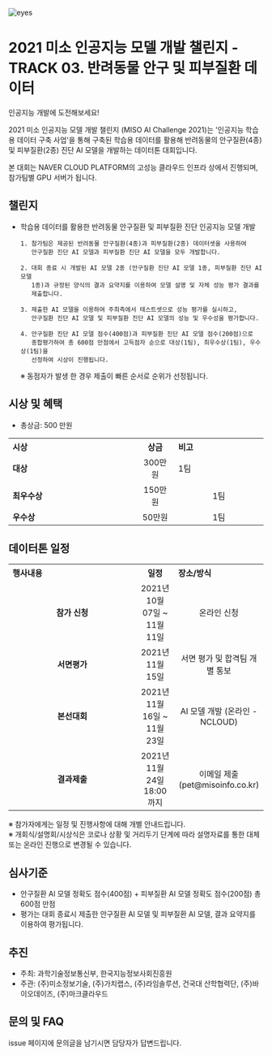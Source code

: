 ![eyes](https://user-images.githubusercontent.com/61241244/141719723-8886a3f6-1b58-4122-88d2-2c9e5c1cff88.jpg)

# 2021 미소 인공지능 모델 개발 챌린지 - TRACK 03. 반려동물 안구 및 피부질환 데이터
인공지능 개발에 도전해보세요! <p>

 
2021 미소 인공지능 모델 개발 챌린지 (MISO AI Challenge 2021)는 '인공지능 학습용 데이터 구축 사업'을 통해 구축된 학습용 데이터를 활용해 반려동물의 안구질환(4종) 및 피부질환(2종) 진단 AI 모델을 개발하는 데이터톤 대회입니다. <p>
 
본 대회는 NAVER CLOUD PLATFORM의 고성능 클라우드 인프라 상에서 진행되며, 참가팀별 GPU 서버가 됩니다.
<br>  
  
## 챌린지
- 학습용 데이터를 활용한 반려동물 안구질환 및 피부질환 진단 인공지능 모델 개발

      1. 참가팀은 제공된 반려동물 안구질환(4종)과 피부질환(2종) 데이터셋을 사용하여         
         안구질환 진단 AI 모델과 피부질환 진단 AI 모델을 모두 개발합니다.
 
      2. 대회 종료 시 개발된 AI 모델 2종 (안구질환 진단 AI 모델 1종, 피부질환 진단 AI 모델 
         1종)과 규정된 양식의 결과 요약지를 이용하여 모델 설명 및 자체 성능 평가 결과를 
         제출합니다.
 
      3. 제출한 AI 모델을 이용하여 주최측에서 테스트셋으로 성능 평가를 실시하고,  
         안구질환 진단 AI 모델 및 피부질환 진단 AI 모델의 성능 및 우수성을 평가합니다.
 
      4. 안구질환 진단 AI 모델 점수(400점)과 피부질환 진단 AI 모델 점수(200점)으로 
         종합평가하여 총 600점 만점에서 고득점자 순으로 대상(1팀), 최우수상(1팀), 우수상(1팀)을
         선정하여 시상이 진행됩니다.
     ※ 동점자가 발생 한 경우 제출이 빠른 순서로 순위가 선정됩니다.
 
 
## 시상 및 혜택
- 총상금: 500 만원<br>

<table class="tbl_prize">
  <tr>
    <th style="text-align:left;width:50%">시상</th>
    <th style="text-align:center;width:15%">상금</th>
        <th style="text-align:left;width:35%">비고</th>
  </tr>
  <tr>
    <td>
      <strong>대상</strong><br>
    </td>
    <td align=center> 300만원 </td>
    <td> 1팀 </td>
  </tr>
    <tr>
    <td>
      <strong>최우수상</strong><br>
    </td>
    <td style="text-align:center"> 150만원</td>
        <td align=center> 1팀 </td>
   </tr>
      <tr>
    <td>
      <strong>우수상</strong><br>
    </td>
    <td style="text-align:center">50만원</td>
        <td align=center> 1팀 </td>
   </tr>

</table>

   
## 데이터톤 일정
<table class="tbl_schedule">
  <tr>
    <th style="text-align:left;width:50%">행사내용</th>
    <th style="text-align:center;width:15%">일정</th>
        <th style="text-align:left;width:35%">장소/방식</th>
  </tr>
  <tr>
        <td align=center>
      <strong>참가 신청</strong><br>
    </td>
    <td style="text-align:center"> 2021년 10월 07일 ~ 11월 11일</td>
    <td align=center> 온라인 신청 </td>
  </tr>
    <tr>
        <td align=center>
      <strong>서면평가</strong><br>
    </td>
    <td style="text-align:center">2021년 11월 15일</td>
        <td align=center> 서면 평가 및 합격팀 개별 통보
    </td>
   </tr>
     <tr>
    <td align=center>
      <strong>본선대회</strong><br>
    </td>
    <td style="text-align:center">2021년 11월 16일 ~ 11월 23일</td>
 <td align=center> AI 모델 개발 (온라인 - NCLOUD)
    </td>
   </tr>
    <tr>
    <td align=center>
      <strong>결과제출</strong><br>
    </td>
    <td style="text-align:center">2021년 11월 24일 18:00까지</td>
 <td align=center> 이메일 제출 (pet@misoinfo.co.kr)
    </td>
   </tr>

</table>
※ 참가자에게는 일정 및 진행사항에 대해 개별 안내드립니다.<br>
※ 개회식/설명회/시상식은 코로나 상황 및 거리두기 단계에 따라 설명자료를 통한 대체 또는 온라인 진행으로 변경될 수 있습니다.<br>


## 심사기준
- 안구질환 AI 모델 정확도 점수(400점) + 피부질환 AI 모델 정확도 점수(200점) 총 600점 만점
- 평가는 대회 종료시 제출한 안구질환 AI 모델 및 피부질환 AI 모델, 결과 요약지를 이용하여 평가됩니다.


## 추진
- 주최: 과학기술정보통신부, 한국지능정보사회진흥원
- 주관: (주)미소정보기술, (주)가치랩스, (주)라임솔루션, 건국대 산학협력단, (주)바이오데이즈, (주)마크클라우드


## 문의 및 FAQ
issue 페이지에 문의글을 남기시면 담당자가 답변드립니다. <br>
